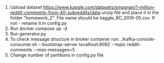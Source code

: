 1. Upload dataset https://www.kaggle.com/datasets/smagnan/1-million-reddit-comments-from-40-subreddits/data
unzip file and place it in the folder "homework_2". 
File name should be kaggle_RC_2019-05.csv. If not - rename it in config.py
2. Run docker compose up -d
3. Run generator.py
4. To check message structure in broker container run:
./kafka-console-consumer.sh --bootstrap-server localhost:9092 --topic reddit-comments --max-messages=5
5. Change number of partitions in config.py file
